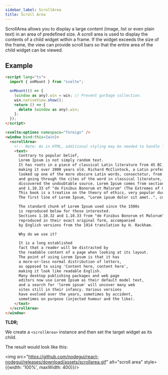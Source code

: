 ```yaml
---
sidebar_label: ScrollArea
title: Scroll Area
---
```


ScrollArea allows you to display a large content (image, list or even plain text) in an area of predefined size. A scroll area is used to display the contents of a child widget within a frame. If the widget exceeds the size of the frame, the view can provide scroll bars so that the entire area of the child widget can be viewed.

## Example

```html
<script lang="ts">
  import { onMount } from "svelte";

  onMount(() => {
    (window as any).win = win; // Prevent garbage collection.
    win.nativeView.show();
    return () => {
      delete (window as any).win;
    };
  });
</script>

<svelte:options namespace="foreign" />
<window bind:this={win}>
  <scrollArea>
    <!-- Note: As in HTML, additional styling may be needed to handle line breaks as expected. -->
    <text>
      Contrary to popular belief, 
      Lorem Ipsum is not simply random text. 
      It has roots in a piece of classical Latin literature from 45 BC, 
      making it over 2000 years old. Richard McClintock, a Latin professor at Hampden-Sydney College in Virginia, 
      looked up one of the more obscure Latin words, consectetur, from a Lorem Ipsum passage, 
      and going through the cites of the word in classical literature, 
      discovered the undoubtable source. Lorem Ipsum comes from sections 1.10.32 
      and 1.10.33 of "de Finibus Bonorum et Malorum" (The Extremes of Good and Evil) by Cicero, written in 45 BC. 
      This book is a treatise on the theory of ethics, very popular during the Renaissance. 
      The first line of Lorem Ipsum, "Lorem ipsum dolor sit amet..", comes from a line in section 1.10.32.

      The standard chunk of Lorem Ipsum used since the 1500s
      is reproduced below for those interested. 
      Sections 1.10.32 and 1.10.33 from "de Finibus Bonorum et Malorum" by Cicero are also 
      reproduced in their exact original form, accompanied 
      by English versions from the 1914 translation by H. Rackham.

      Why do we use it?

      It is a long established 
      fact that a reader will be distracted by 
      the readable content of a page when looking at its layout. 
      The point of using Lorem Ipsum is that it has 
      a more-or-less normal distribution of letters, 
      as opposed to using 'Content here, content here', 
      making it look like readable English. 
      Many desktop publishing packages and web page 
      editors now use Lorem Ipsum as their default model text, 
      and a search for 'lorem ipsum' will uncover many web 
      sites still in their infancy. Various versions 
      have evolved over the years, sometimes by accident, 
      sometimes on purpose (injected humour and the like).
    </text>
  </scrollArea>
</window>
```

**TLDR;**

We create a `<scrollArea>` instance and then set the target widget as its child.

The result would look like this:

<img src="https://github.com/nodegui/react-nodegui/releases/download/assets/scrollarea.gif" alt="scroll area" style={{width: '100%', maxWidth: 400}}/>
